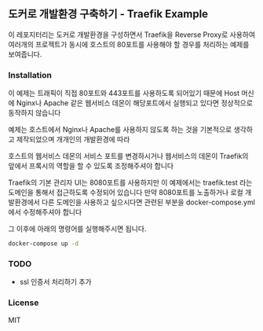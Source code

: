 ## 도커로 개발환경 구축하기 - Traefik Example

이 레포지터리는 도커로 개발환경을 구성하면서 Traefik을 Reverse Proxy로 사용하여
여러개의 프로젝트가 동시에 호스트의 80포트를 사용해야 할 경우를 처리하는 예제를 보여줍니다.

### Installation

이 예제는 트래픽이 직접 80포트와 443포트를 사용하도록 되어있기 때문에 Host 머신에 Nginx나 Apache 같은 웹서비스 데몬이 해당포트에서 실행되고 있다면 정상적으로 동작하지 않습니다

예제는 호스트에서 Nginx나 Apache를 사용하지 않도록 하는 것을 기본적으로 생각하고 제작되었으며 개개인의 개발환경에 따라 

호스트의 웹서비스 데몬의 서비스 포트를 변경하시거나 웹서비스의 데몬이 Traefik의 앞에서 프록시의 역할을 할 수 있도록 조정해주셔야 합니다

Traefik의 기본 관리자 UI는 8080포트를 사용하지만 이 예제에서는 traefik.test 라는 도메인을 통해서 접근하도록 수정되어 있습니다
만약 8080포트를 노출하거나 로컬 개발환경에서 다른 도메인을 사용하고 싶으시다면 관련된 부분을 docker-compose.yml에서 수정해주셔야 합니다

그 이후에 아래의 명령어를 실행해주시면 됩니다.


```bash
docker-compose up -d
```  


### TODO

- ssl 인증서 처리하기 추가


### License
MIT
